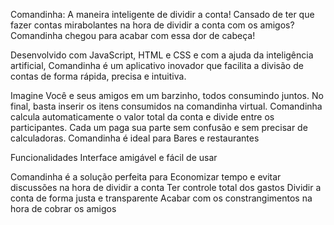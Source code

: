 Comandinha: A maneira inteligente de dividir a conta!
Cansado de ter que fazer contas mirabolantes na hora de dividir a conta com os amigos? Comandinha chegou para acabar com essa dor de cabeça!

Desenvolvido com JavaScript, HTML e CSS e com a ajuda da inteligência artificial, Comandinha é um aplicativo inovador que facilita a divisão de contas de forma rápida, precisa e intuitiva.

Imagine
Você e seus amigos em um barzinho, todos consumindo juntos.
No final, basta inserir os itens consumidos na comandinha virtual.
Comandinha calcula automaticamente o valor total da conta e divide entre os participantes.
Cada um paga sua parte sem confusão e sem precisar de calculadoras.
Comandinha é ideal para
Bares e restaurantes

Funcionalidades
Interface amigável e fácil de usar

Comandinha é a solução perfeita para
Economizar tempo e evitar discussões na hora de dividir a conta
Ter controle total dos gastos
Dividir a conta de forma justa e transparente
Acabar com os constrangimentos na hora de cobrar os amigos
